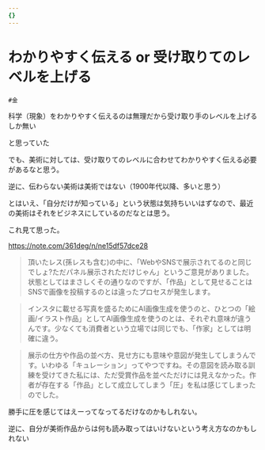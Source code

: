 ```yaml
---
{}
---
```

# わかりやすく伝える or 受け取りてのレベルを上げる

`#金`

科学（現象）をわかりやすく伝えるのは無理だから受け取り手のレベルを上げるしか無い

と思っていた

でも、美術に対しては、受け取りてのレベルに合わせてわかりやすく伝える必要があるなと思う。

逆に、伝わらない美術は美術ではない（1900年代以降、多いと思う）

とはいえ、「自分だけが知っている」という状態は気持ちいいはずなので、最近の美術はそれをビジネスにしているのだなとは思う。

これ見て思った。

https://note.com/361deg/n/ne15df57dce28

> 頂いたレス(孫レスも含む)の中に、「WebやSNSで展示されてるのと同じでしょ?ただパネル展示されただけじゃん」というご意見がありました。状態としてはまさしくその通りなのですが、「作品」として見せることはSNSで画像を投稿するのとは違ったプロセスが発生します。

> インスタに載せる写真を盛るためにAI画像生成を使うのと、ひとつの「絵画/イラスト作品」としてAI画像生成を使うのとは、それぞれ意味が違うんです。少なくても消費者という立場では同じでも、「作家」としては明確に違う。

>

> 展示の仕方や作品の並べ方、見せ方にも意味や意図が発生してしまうんです。いわゆる「キュレーション」ってやつですね。その意図を読み取る訓練を受けてきた私には、ただ受賞作品を並べただけには見えなかった。作者が存在する「作品」として成立してしまう「圧」を私は感じてしまったのでした。

勝手に圧を感じてはえーってなってるだけなのかもしれない。

逆に、自分が美術作品からは何も読み取ってはいけないという考え方なのかもしれない
